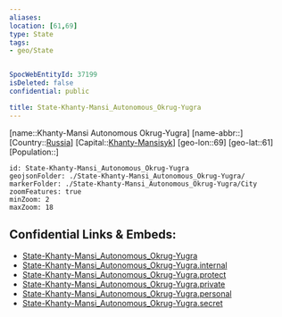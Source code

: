 ```yaml
---
aliases: 
location: [61,69]
type: State
tags:
- geo/State


SpocWebEntityId: 37199
isDeleted: false
confidential: public

title: State-Khanty-Mansi_Autonomous_Okrug-Yugra
---
```

[name::Khanty-Mansi Autonomous Okrug-Yugra]
[name-abbr::]
[Country::[Russia](geo/Continent/Europe/Russia.md)]
[Capital::[Khanty-Mansisyk](geo/Continent/Europe/Russia/City/Khanty-Mansisyk.md)]
[geo-lon::69]
[geo-lat::61]
[Population::]



```leaflet
id: State-Khanty-Mansi_Autonomous_Okrug-Yugra
geojsonFolder: ./State-Khanty-Mansi_Autonomous_Okrug-Yugra/
markerFolder: ./State-Khanty-Mansi_Autonomous_Okrug-Yugra/City
zoomFeatures: true 
minZoom: 2 
maxZoom: 18
```


## Confidential Links & Embeds: 
- [State-Khanty-Mansi_Autonomous_Okrug-Yugra](../../../../../../_public/geo/Continent/Europe/Russia/State/State-Khanty-Mansi_Autonomous_Okrug-Yugra.md) 
- [State-Khanty-Mansi_Autonomous_Okrug-Yugra.internal](../../../../../../_internal/geo/Continent/Europe/Russia/State/State-Khanty-Mansi_Autonomous_Okrug-Yugra.internal.md) 
- [State-Khanty-Mansi_Autonomous_Okrug-Yugra.protect](../../../../../../_protect/geo/Continent/Europe/Russia/State/State-Khanty-Mansi_Autonomous_Okrug-Yugra.protect.md) 
- [State-Khanty-Mansi_Autonomous_Okrug-Yugra.private](../../../../../../_private/geo/Continent/Europe/Russia/State/State-Khanty-Mansi_Autonomous_Okrug-Yugra.private.md) 
- [State-Khanty-Mansi_Autonomous_Okrug-Yugra.personal](../../../../../../_personal/geo/Continent/Europe/Russia/State/State-Khanty-Mansi_Autonomous_Okrug-Yugra.personal.md) 
- [State-Khanty-Mansi_Autonomous_Okrug-Yugra.secret](../../../../../../_secret/geo/Continent/Europe/Russia/State/State-Khanty-Mansi_Autonomous_Okrug-Yugra.secret.md) 
